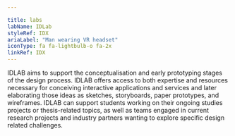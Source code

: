 ```yaml
---

title: labs
labName: IDLab
styleRef: IDX
ariaLabel: "Man wearing VR headset"
iconType: fa fa-lightbulb-o fa-2x
linkRef: IDX
---
```

IDLAB aims to support the conceptualisation and early prototyping stages of the design process. IDLAB offers access to both expertise and resources necessary for conceiving interactive applications and services and later elaborating those ideas as sketches, storyboards, paper prototypes, and wireframes. IDLAB can support students working on their ongoing studies projects or thesis-related topics, as well as teams engaged in current research projects and industry partners wanting to explore specific design related challenges. 